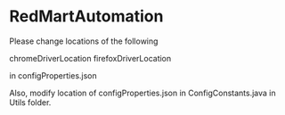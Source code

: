 # RedMartAutomation

Please change locations of the following 

chromeDriverLocation
firefoxDriverLocation

in configProperties.json

Also, modify location of configProperties.json in ConfigConstants.java in Utils folder.

